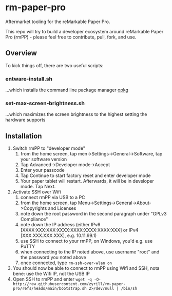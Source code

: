 # rm-paper-pro
Aftermarket tooling for the reMarkable Paper Pro.

This repo will try to build a developer ecosystem around reMarkable Paper Pro (rmPP) - please feel free to contribute, pull, fork, and use.

## Overview
To kick things off, there are two useful scripts:
### entware-install.sh
...which installs the command line package manager [opkg]([https://duckduckgo.com](https://github.com/Entware/Entware/wiki))

### set-max-screen-brightness.sh
...which maximizes the screen brightness to the highest setting the hardware supports

## Installation

1. Switch rmPP to "developer mode"
   1. from the home screen, tap men->Settings->General->Software, tap your software version
   3. Tap Advanced->Developer mode->Accept
   4. Enter your passcode
   5. Tap Continue to start factory reset and enter developer mode
   6. Your paper tablet will restart. Afterwards, it will be in developer mode. Tap Next.
2. Activate SSH over Wifi
    1. connect rmPP via USB to a PC
    2. from the home screen, tap Menu->Settings->General->About->Copyrights and Licenses
    3. note down the root password in the second paragraph under "GPLv3 Compliance"
    4. note down the IP address (either IPv6 [XXXX:XXX:XXX:XXXX:XXXX:XXXX:XXXX:XXX] or IPv4 [XXX.XXX.XXX.XXX], e.g. 10.11.99.1)
    5. use SSH to connect to your rmPP, on Windows, you'd e.g. use PuTTY
    6. when connecting to the IP noted above, use username "root" and the password you noted above
    7. once connected, type `rm-ssh-over-wlan on`
3. You should now be able to connect to rmPP using Wifi and SSH, nota bene: use the Wifi IP, not the USB IP
4. Open SSH to rmPP and enter `wget -q -O- http://raw.githubusercontent.com/zyrill/rm-paper-pro/refs/heads/main/bootstrap.sh 2>/dev/null | /bin/sh`
